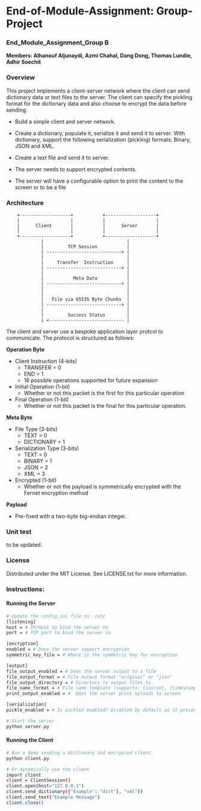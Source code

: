 # End-of-Module-Assignment: Group-Project

### End_Module_Assignment_Group B
**Members: Alhanouf Aljunaydi, Azmi Chahal, Dang Dong, Thomas Lundie, Adhir Soechit**

### Overview
This project implements a client-server network where the client can send dictionary data or text files to the server. The client can specify the pickling format for the dictionary data and also choose to encrypt the data before sending.

* Build a simple client and server network.

* Create a dictionary, populate it, serialize it and send it to server. With dictionary, support the following serialization (pickling) formats: Binary, JSON and XML. 

* Create a text file and send it to server.

* The server needs to support encrypted contents.

* The server will have a configurable option to print the content to the screen or to be a file


### Architecture
        +-------------------+           +-------------------+
        |                   |           |                   |
        |      Client       |           |      Server       |
        |                   |           |                   |
        +-------------------+           +-------------------+
                 |                               |
                 |         TCP Session           |
                 | ----------------------------> |
                 |                               |
                 |     Transfer  Instruction     |
                 | ----------------------------> |
                 |                               |
                 |           Meta Data           |
                 | ----------------------------> |
                 |                               |
                 |                               |
                 |   File via 65535 Byte Chunks  |
                 | ----------------------------> |
                 |                               |
                 |         Success Status        |
                 | <---------------------------- |

The client and server use a bespoke application layer protcol to communicate. The protocol is structured as follows:

**Operation Byte**
* Client Instruction (4-bits)
    * TRANSFER = 0
    * END = 1
    * 16 possible operations supported for future expansion
* Initial Operation (1-bit)
    * Whether or not this packet is the first for this particular operation
* Final Operation (1-bit)
    * Whether or not this packet is the final for this particular operation.

**Meta Byte**
* File Type (3-bits)
    * TEXT = 0
    * DICTIONARY = 1
* Serialization Type (3-bits)
    * TEXT = 0
    * BINARY = 1
    * JSON = 2
    * XML = 3
* Encrypted (1-bit)
    * Whether or not the payload is symmetrically encrypted with the Fernet encryption method 

**Payload**
* Pre-fixed with a two-byte big-endian integer.

### Unit test
to be updated.

### License
Distributed under the MIT License. See LICENSE.txt for more information.

### Instructions:

#### Running the Server
```bash
# Update the config.ini file in ./etc
[listening]
host = # IP/Host to bind the server to
port = # TCP port to bind the server to

[encryption]
enabled = # Does the server support encryption
symmetric_key_file = # Where is the symmetric key for encryption

[output]
file_output_enabled = # Does the server output to a file
file_output_format = # File output format "original" or "json"
file_output_directory = # Directory to output files to
file_name_format = # File name template (supports: {source}, {timestamp} and {format})
print_output_enabled = #  Does the server print uploads to screen

[serialization]
pickle_enabled = # Is pickled enabled? Disabled by default as it presents a security risk.
```

```bash
# Start the server
python server.py
```

#### Running the Client
```bash
# Run a demo sending a dictionary and encrypted client.
python client.py

# Or dynamically use the client
import client
client = ClientSession()
client.open(host="127.0.0.1")
client.send_dictionary({"Example": "dict"}, "xml"})
client.send_text("Example Message")
client.close()
```